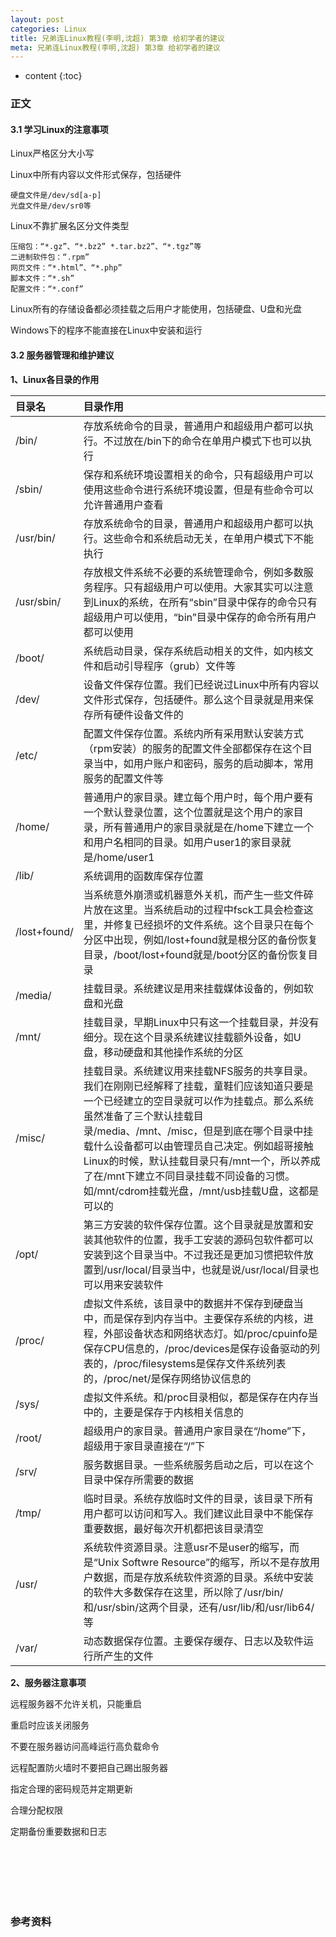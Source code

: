 ```yaml
---
layout: post
categories: Linux
title: 兄弟连Linux教程(李明,沈超) 第3章 给初学者的建议
meta: 兄弟连Linux教程(李明,沈超) 第3章 给初学者的建议
---
```

* content
{:toc}

### 正文

#### 3.1 学习Linux的注意事项

Linux严格区分大小写

Linux中所有内容以文件形式保存，包括硬件

    硬盘文件是/dev/sd[a-p]
    光盘文件是/dev/sr0等

Linux不靠扩展名区分文件类型

    压缩包：“*.gz”、“*.bz2” *.tar.bz2”、“*.tgz”等
    二进制软件包：“.rpm”
    网页文件：“*.html”、“*.php”
    脚本文件：“*.sh”
    配置文件：“*.conf”

Linux所有的存储设备都必须挂载之后用户才能使用，包括硬盘、U盘和光盘

Windows下的程序不能直接在Linux中安装和运行

#### 3.2 服务器管理和维护建议

**1、Linux各目录的作用**

|目录名  |  目录作用  |
| :--------   | :-----  |
| /bin/      | 存放系统命令的目录，普通用户和超级用户都可以执行。不过放在/bin下的命令在单用户模式下也可以执行        |
| /sbin/      |  保存和系统环境设置相关的命令，只有超级用户可以使用这些命令进行系统环境设置，但是有些命令可以允许普通用户查看       |
| /usr/bin/       | 存放系统命令的目录，普通用户和超级用户都可以执行。这些命令和系统启动无关，在单用户模式下不能执行        |
| /usr/sbin/      | 存放根文件系统不必要的系统管理命令，例如多数服务程序。只有超级用户可以使用。大家其实可以注意到Linux的系统，在所有“sbin”目录中保存的命令只有超级用户可以使用，“bin”目录中保存的命令所有用户都可以使用        |
| /boot/      | 系统启动目录，保存系统启动相关的文件，如内核文件和启动引导程序（grub）文件等        |
| /dev/      | 设备文件保存位置。我们已经说过Linux中所有内容以文件形式保存，包括硬件。那么这个目录就是用来保存所有硬件设备文件的        |
| /etc/      | 配置文件保存位置。系统内所有采用默认安装方式（rpm安装）的服务的配置文件全部都保存在这个目录当中，如用户账户和密码，服务的启动脚本，常用服务的配置文件等        |
| /home/      | 普通用户的家目录。建立每个用户时，每个用户要有一个默认登录位置，这个位置就是这个用户的家目录，所有普通用户的家目录就是在/home下建立一个和用户名相同的目录。如用户user1的家目录就是/home/user1        |
| /lib/      | 系统调用的函数库保存位置        |
| /lost+found/      | 当系统意外崩溃或机器意外关机，而产生一些文件碎片放在这里。当系统启动的过程中fsck工具会检查这里，并修复已经损坏的文件系统。这个目录只在每个分区中出现，例如/lost+found就是根分区的备份恢复目录，/boot/lost+found就是/boot分区的备份恢复目录        |
| /media/      | 挂载目录。系统建议是用来挂载媒体设备的，例如软盘和光盘        |
| /mnt/      | 挂载目录，早期Linux中只有这一个挂载目录，并没有细分。现在这个目录系统建议挂载额外设备，如U盘，移动硬盘和其他操作系统的分区        |
| /misc/      | 挂载目录。系统建议用来挂载NFS服务的共享目录。我们在刚刚已经解释了挂载，童鞋们应该知道只要是一个已经建立的空目录就可以作为挂载点。那么系统虽然准备了三个默认挂载目录/media、/mnt、/misc，但是到底在哪个目录中挂载什么设备都可以由管理员自己决定。例如超哥接触Linux的时候，默认挂载目录只有/mnt一个，所以养成了在/mnt下建立不同目录挂载不同设备的习惯。如/mnt/cdrom挂载光盘，/mnt/usb挂载U盘，这都是可以的        |
| /opt/      | 第三方安装的软件保存位置。这个目录就是放置和安装其他软件的位置，我手工安装的源码包软件都可以安装到这个目录当中。不过我还是更加习惯把软件放置到/usr/local/目录当中，也就是说/usr/local/目录也可以用来安装软件        |
| /proc/      | 虚拟文件系统，该目录中的数据并不保存到硬盘当中，而是保存到内存当中。主要保存系统的内核，进程，外部设备状态和网络状态灯。如/proc/cpuinfo是保存CPU信息的，/proc/devices是保存设备驱动的列表的，/proc/filesystems是保存文件系统列表的，/proc/net/是保存网络协议信息的        |
| /sys/      | 虚拟文件系统。和/proc目录相似，都是保存在内存当中的，主要是保存于内核相关信息的        |
| /root/      | 超级用户的家目录。普通用户家目录在“/home”下，超级用于家目录直接在“/”下        |
| /srv/      | 服务数据目录。一些系统服务启动之后，可以在这个目录中保存所需要的数据        |
| /tmp/      | 临时目录。系统存放临时文件的目录，该目录下所有用户都可以访问和写入。我们建议此目录中不能保存重要数据，最好每次开机都把该目录清空        |
| /usr/      | 系统软件资源目录。注意usr不是user的缩写，而是“Unix Softwre Resource”的缩写，所以不是存放用户数据，而是存放系统软件资源的目录。系统中安装的软件大多数保存在这里，所以除了/usr/bin/和/usr/sbin/这两个目录，还有/usr/lib/和/usr/lib64/等  |
| /var/      | 动态数据保存位置。主要保存缓存、日志以及软件运行所产生的文件        |

**2、服务器注意事项**

远程服务器不允许关机，只能重启

重启时应该关闭服务

不要在服务器访问高峰运行高负载命令

远程配置防火墙时不要把自己踢出服务器

指定合理的密码规范并定期更新

合理分配权限

定期备份重要数据和日志


<br/><br/><br/><br/><br/>
### 参考资料




